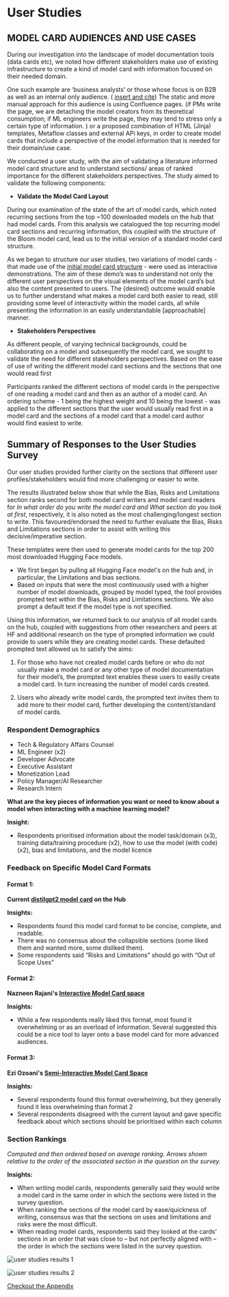 # User Studies
## MODEL CARD AUDIENCES AND USE CASES


During our investigation into the landscape of model documentation tools (data cards etc), we noted how different stakeholders make use of existing infrastructure to create a kind of model card with information focused on their needed domain.

One such example are ‘business analysts’ or those whose focus is on B2B as well as an internal only audience. ( [insert and cite](https://towardsdatascience.com/dag-card-is-the-new-model-card-70754847a111)) The static and more manual approach for this audience is using Confluence pages. (if PMs write the page, we are detaching the model creators from its theoretical consumption; if ML engineers write the page, they may tend to stress only a certain type of information. ) or a proposed combination of HTML (Jinja) templates, Metaflow classes and external APi keys, in order to create model cards that include a perspective of the model information that is needed for their domain/use case. 

We conducted a user study, with the aim of validating a literature informed model card structure and to understand sections/ areas of ranked importance for the different stakeholders perspectives. The study aimed to validate the following components:

* **Validate the Model Card Layout** 

During our examination of the state of the art of model cards, which noted recurring sections from the top ~100 downloaded models on the hub that had model cards. From this analysis we catalogued the top recurring model card sections and recurring information, this coupled with the structure of the Bloom model card, lead us to the initial version of a standard model card structure. 

As we began to structure our user studies, two variations of model cards - that made use of the [initial model card structure](http://github.com/huggingface/hub-docs/docs/hub/model-card-annotated.md) - were used as interactive demonstrations. The aim of these demo’s was to understand not only the different user perspectives on the visual elements of the model card’s but also the content presented to users. The {desired} outcome would enable us to further understand  what makes a model card both easier to read, still providing some level of interactivity within the model cards, all while presenting the information in an easily understandable [approachable] manner.

* **Stakeholders Perspectives**

As different people, of varying technical backgrounds, could be collaborating on a model and subsequently the model card, we sought to validate the need for different stakeholders perspectives. Based on the ease of use of writing the different model card sections and the sections that one would read first

Participants ranked the different sections of model cards in the perspective of one reading a model card and then as an author of a model card. An ordering scheme -  1 being the highest weight and 10 being the lowest -  was applied to the different sections that the user would usually read first in a model card and the sections of a model card that a model card author would find easiest to write. 


## Summary of Responses to the User Studies Survey

Our user studies provided further clarity on the sections that different user profiles/stakeholders would find more challenging or easier to write. 

The results illustrated below show that while the Bias, Risks and Limitations section ranks second for both model card writers and model card readers for *In what order do you write the model card and What section do you look at first*, respectively, it is also noted as the most challenging/longest section to write. This favoured/endorsed the need to further evaluate the Bias, Risks and Limitations sections in order to assist with writing this decisive/imperative section.

These templates were then used to generate model cards for the top 200 most downloaded Hugging Face models. 

* We first began by pulling all Hugging Face model's on the hub and, in particular, the Limitations and bias sections.
* Based on inputs that were the most continuously used with a higher number of model downloads, grouped by model typed, the tool provides prompted text within the Bias, Risks and Limitations sections. We also prompt a default text if the model type is not specified.

Using this information, we returned back to our analysis of all model cards on the hub, coupled with suggestions from other researchers and peers at HF and additional research on the type of prompted information we could provide to users while they are creating model cards. These defaulted prompted text allowed us to satisfy the aims:

1) For those who have not created model cards before or who do not usually make a model card or any other type of model documentation for their model’s, the prompted text enables these users to easily create a model card. In turn increasing the number of model cards created.
   
2) Users who already write model cards, the prompted text invites them to add more to their model card, further developing the content/standard of model cards. 

### Respondent Demographics

* Tech & Regulatory Affairs Counsel
* ML Engineer (x2)
* Developer Advocate
* Executive Assistant
* Monetization Lead
* Policy Manager/AI Researcher
* Research Intern

**What are the key pieces of information you want or need to know about a model when interacting with a machine learning model?**

**Insight:**

* Respondents prioritised information about the model task/domain (x3), training data/training procedure (x2), how to use the model (with code) (x2), bias and limitations, and the model licence

### Feedback on Specific Model Card Formats

#### Format 1: 
**Current [distilgpt2 model card](https://huggingface.co/distilgpt2) on the Hub**

**Insights:**

* Respondents found this model card format to be concise, complete, and readable. 
* There was no consensus about the collapsible sections (some liked them and wanted more, some disliked them). 
* Some respondents said “Risks and Limitations” should go with “Out of Scope Uses”

#### Format 2: 
**Nazneen Rajani's [Interactive Model Card space](https://huggingface.co/spaces/nazneen/interactive-model-cards)**

**Insights:**

* While a few respondents really liked this format, most found it overwhelming or as an overload of information. Several suggested this could be a nice tool to layer onto a base model card for more advanced audiences.

#### Format 3: 
**Ezi Ozoani's [Semi-Interactive Model Card Space](https://huggingface.co/spaces/Ezi/ModelCardsAnalysis)**

**Insights:**

* Several respondents found this format overwhelming, but they generally found it less overwhelming than format 2 
* Several respondents disagreed with the current layout and gave specific feedback about which sections should be prioritised within each column


### Section Rankings
*Computed and then ordered based on average ranking. Arrows shown relative to the order of the associated section in the question on the survey.*

**Insights:** 
* When writing model cards, respondents generally said they would write a model card in the same order in which the sections were listed in the survey question.
* When ranking the sections of the model card by ease/quickness of writing, consensus was that the sections on uses and limitations and risks were the most difficult.
* When reading model cards, respondents said they looked at the cards’ sections in an order that was close to – but not perfectly aligned with – the order in which the sections were listed in the survey question.

![user studies results 1](https://huggingface.co/datasets/huggingface/documentation-images/tree/main/hub/usaer-studes-responses(1).png) 

![user studies results 2](https://huggingface.co/datasets/huggingface/documentation-images/tree/main/hub/user-studies-responses(2).png) 


<Tip>

 [Checkout the Appendix](https://github.com/huggingface/hub-docs/blob/meg-huggingface-patch-1/docs/hub/model-card-appendix.md)

 </Tip>



